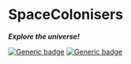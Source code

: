 # SpaceColonisers 

_**Explore the universe!**_

[![Generic badge](https://img.shields.io/badge/Python_version-v3.8.8-brightgreen.svg)](https://www.python.org/downloads/release/python-388/)
[![Generic badge](https://img.shields.io/badge/Status-Work_in_progress-red.svg)](![image](https://user-images.githubusercontent.com/74598401/115232433-51f03480-a134-11eb-8f58-f14b52d9e230.png)
)
